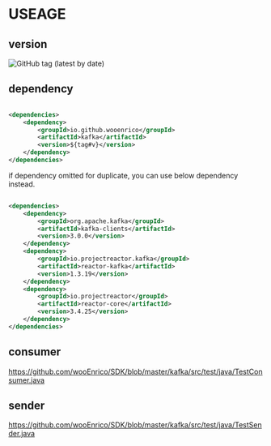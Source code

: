 # USEAGE

## version

![GitHub tag (latest by date)](https://img.shields.io/github/v/tag/wooEnrico/SDK)

## dependency

```xml

<dependencies>
    <dependency>
        <groupId>io.github.wooenrico</groupId>
        <artifactId>kafka</artifactId>
        <version>${tag#v}</version>
    </dependency>
</dependencies>
```

if dependency omitted for duplicate, you can use below dependency instead.

```xml

<dependencies>
    <dependency>
        <groupId>org.apache.kafka</groupId>
        <artifactId>kafka-clients</artifactId>
        <version>3.0.0</version>
    </dependency>
    <dependency>
        <groupId>io.projectreactor.kafka</groupId>
        <artifactId>reactor-kafka</artifactId>
        <version>1.3.19</version>
    </dependency>
    <dependency>
        <groupId>io.projectreactor</groupId>
        <artifactId>reactor-core</artifactId>
        <version>3.4.25</version>
    </dependency>
</dependencies>
```

## consumer

https://github.com/wooEnrico/SDK/blob/master/kafka/src/test/java/TestConsumer.java

## sender

https://github.com/wooEnrico/SDK/blob/master/kafka/src/test/java/TestSender.java
